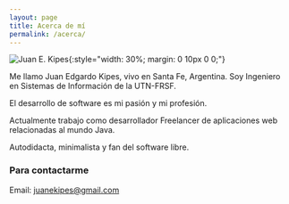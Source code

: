 ```yaml
---
layout: page
title: Acerca de mí
permalink: /acerca/
---
```


![Juan E. Kipes](/img/juanek.jpg){:style="width: 30%;  margin: 0 10px 0 0;"}

Me llamo Juan Edgardo Kipes, vivo en Santa Fe, Argentina. Soy Ingeniero en Sistemas de Información de la UTN-FRSF.

El desarrollo de software es mi pasión y mi profesión.

Actualmente trabajo como desarrollador Freelancer de aplicaciones web relacionadas al mundo Java.

Autodidacta, minimalista y fan del software libre.

### Para contactarme
Email: <juanekipes@gmail.com>
